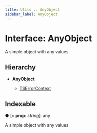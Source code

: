```yaml
---
title: Utils :: AnyObject
sidebar_label: AnyObject
---
```


# Interface: AnyObject

A simple object with any values

## Hierarchy

* **AnyObject**

  * [TSErrorContext](tserrorcontext.md)

## Indexable

● \[▪ **prop**: *string*\]: any

A simple object with any values

